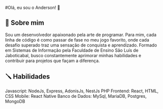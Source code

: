 #Olá, eu sou o Anderson! 👋

## 🚀 Sobre mim
Sou um desenvolvedor apaixonado pela arte de programar. Para mim, cada linha de código é como passar de fase no meu jogo favorito, onde cada desafio superado traz uma sensação de conquista e aprendizado. Formado em Sistemas de Informação pela Faculdade de Ensino São Luís de Jaboticabal, busco constantemente aprimorar minhas habilidades e contribuir para projetos que façam a diferença.

## 🪛 Habilidades
Javascript: NodeJs, Express, AdonisJs, NestJs
PHP
Frontend: React, HTML, CSS
Mobile: React Native
Banco de Dados: MySql, MariaDB, Postgres, MongoDB

